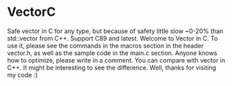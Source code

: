 # VectorC
Safe vector in C for any type, but because of safety little slow ~0-20% than std::vector from C++. Support C89 and latest.
Welcome to Vector in C. To use it, please see the commands in the macros section in the header vector.h, as well as the sample code in the main.c section.
Anyone knows how to optimize, please write in a comment.
You can compare with vector in C++. It might be interesting to see the difference.
Well, thanks for visiting my code :)
